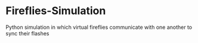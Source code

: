 # Fireflies-Simulation
Python simulation in which virtual fireflies communicate with one another to sync their flashes
